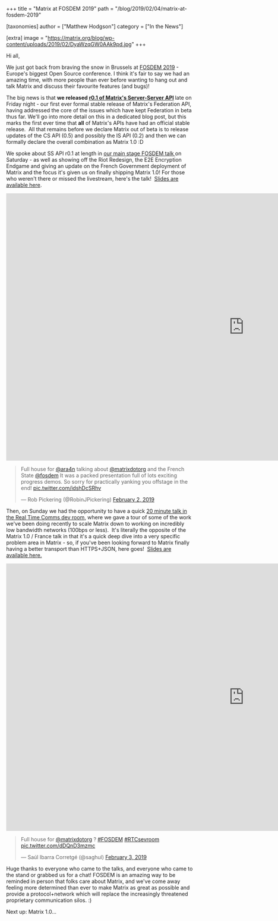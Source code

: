 +++
title = "Matrix at FOSDEM 2019"
path = "/blog/2019/02/04/matrix-at-fosdem-2019"

[taxonomies]
author = ["Matthew Hodgson"]
category = ["In the News"]

[extra]
image = "https://matrix.org/blog/wp-content/uploads/2019/02/DyaWzqGW0AAk9pd.jpg"
+++

Hi all,

We just got back from braving the snow in Brussels at <a href="https://fosdem.org/2019/">FOSDEM 2019</a> - Europe's biggest Open Source conference. I think it's fair to say we had an amazing time, with more people than ever before wanting to hang out and talk Matrix and discuss their favourite features (and bugs)!

The big news is that <strong>we released <a href="/docs/spec/server_server/r0.1.0.html">r0.1 of Matrix's Server-Server API</a> </strong>late on Friday night - our first ever formal stable release of Matrix's Federation API, having addressed the core of the issues which have kept Federation in beta thus far. We'll go into more detail on this in a dedicated blog post, but this marks the first ever time that <strong>all</strong> of Matrix's APIs have had an official stable release.  All that remains before we declare Matrix out of beta is to release updates of the CS API (0.5) and possibly the IS API (0.2) and then we can formally declare the overall combination as Matrix 1.0 :D

We spoke about SS API r0.1 at length in <a href="https://fosdem.org/2019/schedule/event/matrix_french_state/">our main stage FOSDEM talk </a>on Saturday - as well as showing off the Riot Redesign, the E2E Encryption Endgame and giving an update on the French Government deployment of Matrix and the focus it's given us on finally shipping Matrix 1.0! For those who weren't there or missed the livestream, here's the talk!  <a href="/blog/wp-content/uploads/2019/02/2019-02-01-FOSDEM-Matrix-1.0.pdf">Slides are available here</a>.

<iframe src="https://www.youtube.com/embed/C2eE7rCUKlE" width="1280" height="720" frameBorder="0" allowFullScreen="allowfullscreen"></iframe>

> <p lang="en" dir="ltr">Full house for <a href="https://twitter.com/ara4n?ref_src=twsrc%5Etfw">@ara4n</a> talking about <a href="https://twitter.com/matrixdotorg?ref_src=twsrc%5Etfw">@matrixdotorg</a> and the French State <a href="https://twitter.com/fosdem?ref_src=twsrc%5Etfw">@fosdem</a> It was a packed presentation full of lots exciting progress demos. So sorry for practically yanking you offstage in the end! <a href="https://t.co/idshDcSRhv">pic.twitter.com/idshDcSRhv</a></p>&mdash; Rob Pickering (@RobinJPickering) <a href="https://twitter.com/RobinJPickering/status/1091725803715481607?ref_src=twsrc%5Etfw">February 2, 2019</a>

Then, on Sunday we had the opportunity to have a quick <a href="https://fosdem.org/2019/schedule/event/matrix/">20 minute talk in the Real Time Comms dev room</a>, where we gave a tour of some of the work we've been doing recently to scale Matrix down to working on incredibly low bandwidth networks (100bps or less).  It's literally the opposite of the Matrix 1.0 / France talk in that it's a quick deep dive into a very specific problem area in Matrix - so, if you've been looking forward to Matrix finally having a better transport than HTTPS+JSON, here goes!  <a href="/blog/wp-content/uploads/2019/02/2019-02-03-FOSDEM-Low-Bandwidth.pdf">Slides are available here.</a>

<iframe src="https://www.youtube.com/embed/DZBvy4abB1o" width="1280" height="720" frameBorder="0" allowFullScreen="allowfullscreen"><span data-mce-type="bookmark" style="display: inline-block; width: 0px; overflow: hidden; line-height: 0;" class="mce_SELRES_start">﻿</span></iframe>

> <p lang="en" dir="ltr">Full house for <a href="https://twitter.com/matrixdotorg?ref_src=twsrc%5Etfw">@matrixdotorg</a> ? <a href="https://twitter.com/hashtag/FOSDEM?src=hash&amp;ref_src=twsrc%5Etfw">#FOSDEM</a> <a href="https://twitter.com/hashtag/RTCsevroom?src=hash&amp;ref_src=twsrc%5Etfw">#RTCsevroom</a> <a href="https://t.co/dDQnD3mzmc">pic.twitter.com/dDQnD3mzmc</a></p>&mdash; Saúl Ibarra Corretgé (@saghul) <a href="https://twitter.com/saghul/status/1091995116649267201?ref_src=twsrc%5Etfw">February 3, 2019</a>

Huge thanks to everyone who came to the talks, and everyone who came to the stand or grabbed us for a chat! FOSDEM is an amazing way to be reminded in person that folks care about Matrix, and we've come away feeling more determined than ever to make Matrix as great as possible and provide a protocol+network which will replace the increasingly threatened proprietary communication silos. :)

Next up: Matrix 1.0...
